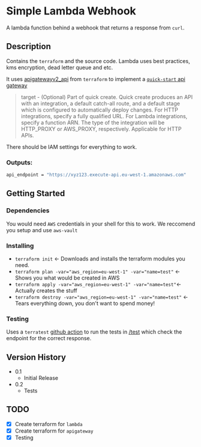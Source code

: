 # Simple Lambda Webhook

A lambda function behind a webhook that returns a response from `curl`.

## Description

Contains the `terraform` and the source code.
Lambda uses best practices, kms encryption, dead letter queue and etc.

It uses [apigatewayv2_api](https://registry.terraform.io/providers/hashicorp/aws/latest/docs/resources/apigatewayv2_api) from `terraform` to implement a [`quick-start` api gateway](https://registry.terraform.io/providers/hashicorp/aws/latest/docs/resources/apigatewayv2_api#argument-reference)

> target - (Optional) Part of quick create. Quick create produces an API with an integration, a default catch-all route, and a default stage which is configured to automatically deploy changes. For HTTP integrations, specify a fully qualified URL. For Lambda integrations, specify a function ARN. The type of the integration will be HTTP_PROXY or AWS_PROXY, respectively. Applicable for HTTP APIs.

There should be IAM settings for everything to work.

### Outputs:

```bash
api_endpoint = "https://xyz123.execute-api.eu-west-1.amazonaws.com"
```

## Getting Started

### Dependencies

You would need `AWS` credentials in your shell for this to work.
We reccomend you setup and use `aws-vault`

### Installing

* `terraform init` <- Downloads and installs the terraform modules you need.
* `terraform plan -var="aws_region=eu-west-1" -var="name=test"` <- Shows you what would be created in AWS
* `terraform apply -var="aws_region=eu-west-1" -var="name=test"`<- Actually creates the stuff
* `terraform destroy -var="aws_region=eu-west-1" -var="name=test"` <- Tears everything down, you don't want to spend money!

### Testing

Uses a `terratest` [github action](https://github.com/fac/terratest-github-action) to run the tests in [/test](/test) which check the endpoint for the correct response.

## Version History

* 0.1
    * Initial Release
* 0.2
    * Tests

## TODO

- [x] Create terraform for `lambda`
- [x] Create terraform for `apigateway`
- [x] Testing